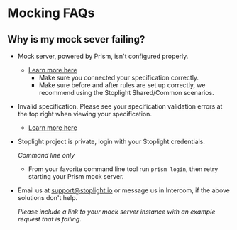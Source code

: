 # Mocking FAQs

## Why is my mock sever failing?

- Mock server, powered by Prism, isn't configured properly.
  - [Learn more here](/mocking/introduction)
    - Make sure you connected your specification correctly.
    - Make sure before and after rules are set up correctly, we recommend using the Stoplight Shared/Common scenarios.

- Invalid specification. Please see your specification validation errors at the top right when viewing your specification.
  - [Learn more here](/modeling/modeling-with-openapi/validating-your-api-spec)

- Stoplight project is private, login with your Stoplight credentials.

  *Command line only*

  - From your favorite command line tool run `prism login`, then retry starting your Prism mock server.

- Email us at [support@stoplight.io](mailto:support@stoplight.io) or message us in Intercom, if the above solutions don't help.

  *Please include a link to your mock server instance with an example request that is failing.*
